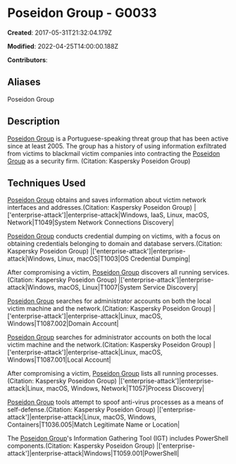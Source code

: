 # Poseidon Group - G0033

**Created**: 2017-05-31T21:32:04.179Z

**Modified**: 2022-04-25T14:00:00.188Z

**Contributors**: 

## Aliases

Poseidon Group

## Description

[Poseidon Group](https://attack.mitre.org/groups/G0033) is a Portuguese-speaking threat group that has been active since at least 2005. The group has a history of using information exfiltrated from victims to blackmail victim companies into contracting the [Poseidon Group](https://attack.mitre.org/groups/G0033) as a security firm. (Citation: Kaspersky Poseidon Group)

## Techniques Used


[Poseidon Group](https://attack.mitre.org/groups/G0033) obtains and saves information about victim network interfaces and addresses.(Citation: Kaspersky Poseidon Group)
|['enterprise-attack']|enterprise-attack|Windows, IaaS, Linux, macOS, Network|T1049|System Network Connections Discovery|


[Poseidon Group](https://attack.mitre.org/groups/G0033) conducts credential dumping on victims, with a focus on obtaining credentials belonging to domain and database servers.(Citation: Kaspersky Poseidon Group)
|['enterprise-attack']|enterprise-attack|Windows, Linux, macOS|T1003|OS Credential Dumping|


After compromising a victim, [Poseidon Group](https://attack.mitre.org/groups/G0033) discovers all running services.(Citation: Kaspersky Poseidon Group)
|['enterprise-attack']|enterprise-attack|Windows, macOS, Linux|T1007|System Service Discovery|


[Poseidon Group](https://attack.mitre.org/groups/G0033) searches for administrator accounts on both the local victim machine and the network.(Citation: Kaspersky Poseidon Group)
|['enterprise-attack']|enterprise-attack|Linux, macOS, Windows|T1087.002|Domain Account|


[Poseidon Group](https://attack.mitre.org/groups/G0033) searches for administrator accounts on both the local victim machine and the network.(Citation: Kaspersky Poseidon Group)
|['enterprise-attack']|enterprise-attack|Linux, macOS, Windows|T1087.001|Local Account|


After compromising a victim, [Poseidon Group](https://attack.mitre.org/groups/G0033) lists all running processes.(Citation: Kaspersky Poseidon Group)
|['enterprise-attack']|enterprise-attack|Linux, macOS, Windows, Network|T1057|Process Discovery|


[Poseidon Group](https://attack.mitre.org/groups/G0033) tools attempt to spoof anti-virus processes as a means of self-defense.(Citation: Kaspersky Poseidon Group)
|['enterprise-attack']|enterprise-attack|Linux, macOS, Windows, Containers|T1036.005|Match Legitimate Name or Location|


The [Poseidon Group](https://attack.mitre.org/groups/G0033)'s Information Gathering Tool (IGT) includes PowerShell components.(Citation: Kaspersky Poseidon Group)
|['enterprise-attack']|enterprise-attack|Windows|T1059.001|PowerShell|

